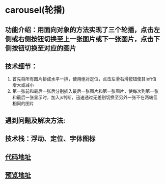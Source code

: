 # carousel(轮播)
## 功能介绍：用面向对象的方法实现了三个轮播，点击左侧或右侧按钮切换至上一张图片或下一张图片，点击下侧按钮切换至对应的图片
## 技术细节：
1. 首先将所有图片排成水平一排，使用绝对定位，点击左滑右滑按钮使其left值增大或减小
2. 第一张前和最后一张后分别插入最后一张图片和第一张图片，使每次到第一张和最后一张显示时，加入js判断，迅速通过无差别切换至另外一张不在两端但相同的图片
## 遇到问题及解决方法:
## 技术栈：浮动、定位、字体图标
## [代码地址](https://github.com/xiaoweimei/carousel/blob/master/index.html)
## [预览地址](https://xiaoweimei.github.io/carousel/)


